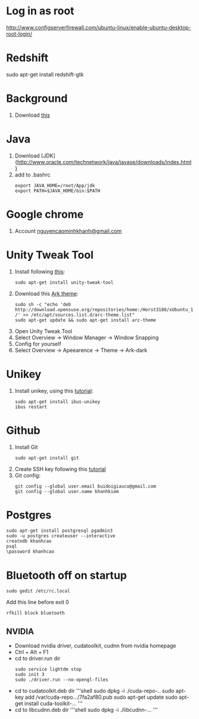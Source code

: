 # Log in as root
http://www.configserverfirewall.com/ubuntu-linux/enable-ubuntu-desktop-root-login/

# Redshift
sudo apt-get install redshift-gtk

# Background
1. Download [this](https://drive.google.com/open?id=0B0GZEBA9RrHnRVZESXVwVXNtNTQ)

# Java
1. Download [JDK]{http://www.oracle.com/technetwork/java/javase/downloads/index.html}
1. add to .bashrc
    ```shell
    export JAVA_HOME=/root/App/jdk
    export PATH=$JAVA_HOME/bin:$PATH
    ```

# Google chrome
1. Account nguyencaominhkhanh@gmail.com

# Unity Tweak Tool
1. Install following [this](http://ask.xmodulo.com/install-unity-tweak-tool-ubuntu-desktop.html):
    ```shell
    sudo apt-get install unity-tweak-tool
    ```
1. Download this [Ark theme](http://www.omgubuntu.co.uk/2016/06/install-latest-arc-gtk-theme-ubuntu-16-04):
    ```shell
    sudo sh -c "echo 'deb http://download.opensuse.org/repositories/home:/Horst3180/xUbuntu_16.04/ /' >> /etc/apt/sources.list.d/arc-theme.list"
    sudo apt-get update && sudo apt-get install arc-theme
    ```
1. Open Unity Tweak Tool
1. Select Overview -> Window Manager -> Window Snapping
1. Config for yourself
1. Select Overview -> Apeearence -> Theme -> Ark-dark

# Unikey
1. Install unikey, using this [tutorial](https://nguyenhuuhoang.com/huong-dan-cai-bo-go-tieng-viet-tren-ubuntu-16-04-lts-ibus-unikey/):
    ```shell
    sudo apt-get install ibus-unikey
    ibus restart
    ```

# Github 
1. Install Git
    ```shell
    sudo apt-get install git  
    ```
1. Create SSH key following this [tutorial](https://help.github.com/articles/generating-a-new-ssh-key-and-adding-it-to-the-ssh-agent/)
1. Git config:
    ```shell
    git config --global user.email buidoigiauco@gmail.com  
    git config --global user.name khanhkiem
    ```

# Postgres
```shell
sudo apt-get install postgresql pgadmin3
sudo -u postgres createuser --interactive
createdb khanhcao
psql
\password khanhcao 
```

# Bluetooth off on startup
```shell
sudo gedit /etc/rc.local
```

Add this line before exit 0
```shell
rfkill block bluetooth
```

## NVIDIA    
- Download nvidia driver, cudatoolkit, cudnn from nvidia homepage
- Ctrl + Alt + F1
- cd to driver.run dir
    ```shell
    sudo service lightdm stop
    sudo init 3
    sudo ./driver.run --no-opengl-files
    ```
- cd to cudatoolkit.deb dir
    '''shell
    sudo dpkg -i ./cuda-repo-..
    sudo apt-key add /var/cuda-repo.../7fa2af80.pub
    sudo apt-get update
    sudo apt-get install cuda-toolkit-...
    '''
- cd to libcudnn.deb dir
    '''shell
    sudo dpkg -i ./libcudnn-...
    '''
